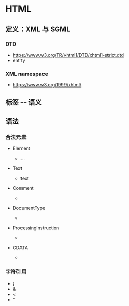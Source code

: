 # HTML

## 定义：XML 与 SGML

### DTD

- https://www.w3.org/TR/xhtml1/DTD/xhtml1-strict.dtd
- entity

### XML namespace

- https://www.w3.org/1999/xhtml/

## 标签 -- 语义

## 语法

### 合法元素

- Element

	- <tagname> ... </tagname>

- Text

	- text

- Comment

	- <!-- comments -->

- DocumentType

	- <!Doctype html>

- ProcessingInstruction

	- <?a 1?>

- CDATA

	- <![CDATA[]]>

### 字符引用

- &#161;
- &amp;
- &lt;
- &quot;

